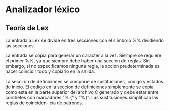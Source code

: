 # Analizador léxico
## Teoría de Lex

La entrada a Lex se divide en tres secciones con el s ́ımbolo %% dividiendo las
secciones.

La entrada se copia para generar un caracter a la vez. Siempre se requiere
el primer %%, ya que siempre debe haber una seccion de reglas. Sin embargo,
si no especificamos ninguna regla, la accion predeterminada es hacer coincidir
todo y copiarlo en la salida.

La secci ́on de definiciones se compone de sustituciones, codigo y estados de
inicio. El codigo en la seccion de definiciones simplemente se copia como esta
en la parte superior del archivo C generado y debe estar entre corchetes con 
marcadores ”% {” y ”%}”. Las sustituciones simplifican las reglas de coinciden-
cia de patrones.
